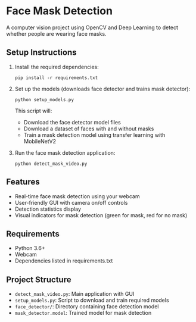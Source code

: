 # Face Mask Detection

A computer vision project using OpenCV and Deep Learning to detect whether people are wearing face masks.

## Setup Instructions

1. Install the required dependencies:
   ```
   pip install -r requirements.txt
   ```

2. Set up the models (downloads face detector and trains mask detector):
   ```
   python setup_models.py
   ```
   This script will:
   - Download the face detector model files
   - Download a dataset of faces with and without masks
   - Train a mask detection model using transfer learning with MobileNetV2

3. Run the face mask detection application:
   ```
   python detect_mask_video.py
   ```

## Features

- Real-time face mask detection using your webcam
- User-friendly GUI with camera on/off controls
- Detection statistics display
- Visual indicators for mask detection (green for mask, red for no mask)

## Requirements

- Python 3.6+
- Webcam
- Dependencies listed in requirements.txt

## Project Structure

- `detect_mask_video.py`: Main application with GUI
- `setup_models.py`: Script to download and train required models
- `face_detector/`: Directory containing face detection model
- `mask_detector.model`: Trained model for mask detection


